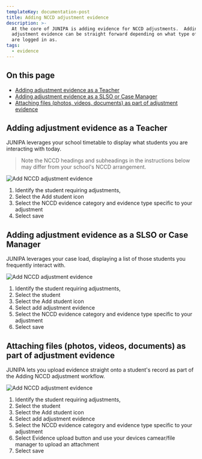 ```yaml
---
templateKey: documentation-post
title: Adding NCCD adjustment evidence
description: >-
  At the core of JUNIPA is adding evidence for NCCD adjustments.  Adding
  adjustment evidence can be straight forward depending on what type of user you
  are logged in as.  
tags:
  - evidence
---
```



## On this page

* [Adding adjustment evidence as a Teacher](#teacher-add)
* [Adding adjustment evidence as a SLSO or Case Manager](#slso-add)
* [Attaching files (photos, videos, documents) as part of adjustment evidence](#adjustment-evidence)

<a id="teacher-add"></a>

## Adding adjustment evidence as a Teacher


JUNIPA leverages your school timetable to display what students you are interacting with today. 

> Note the NCCD headings and subheadings in the instructions below may differ from your school's NCCD arrangement.  

![Add NCCD adjustment evidence](/img/add-adjustment-evidence.gif "Add NCCD adjustment evidence")

1. Identify the student requiring adjustments, 
2. Select the Add student icon 
3. Select the NCCD evidence category and evidence type specific to your adjustment
4. Select save



<a id="slso-add"></a>

## Adding adjustment evidence as a SLSO or Case Manager

JUNIPA leverages your case load, displaying a list of those students you frequently interact with.  


![Add NCCD adjustment evidence](/img/add-adjustment-evidence-slso.gif "Add NCCD adjustment evidence")

1. Identify the student requiring adjustments, 
2. Select the student
3. Select the Add student icon 
4. Select add adjustment evidence
5. Select the NCCD evidence category and evidence type specific to your adjustment
6. Select save


<a id="adjustment-evidence"></a>

## Attaching files (photos, videos, documents) as part of adjustment evidence

JUNIPA lets you upload evidence straight onto a student's record as part of the Adding NCCD adjustment workflow. 


![Add NCCD adjustment evidence](/img/adjustment-adding-evidence-files.gif "Add NCCD adjustment evidence")

1. Identify the student requiring adjustments, 
2. Select the student
3. Select the Add student icon 
4. Select add adjustment evidence
5. Select the NCCD evidence category and evidence type specific to your adjustment
6. Select Evidence upload button and use your devices camear/file manager to upload an attachment
6. Select save